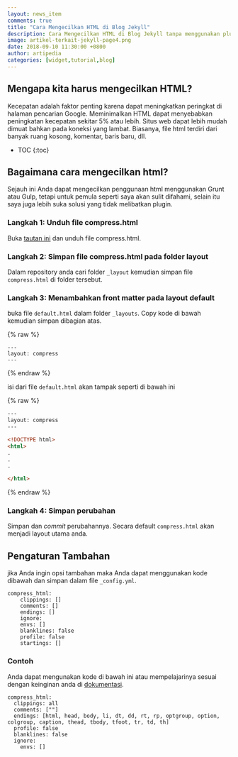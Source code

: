 ```yaml
---
layout: news_item
comments: true
title: "Cara Mengecilkan HTML di Blog Jekyll"
description: Cara Mengecilkan HTML di Blog Jekyll tanpa menggunakan plugin, compress html menggunakan javascript.
image: artikel-terkait-jekyll-page4.png
date: 2018-09-10 11:30:00 +0800
author: artipedia
categories: [widget,tutorial,blog]
---
```


## Mengapa kita harus mengecilkan HTML?
Kecepatan adalah faktor penting karena dapat meningkatkan peringkat di halaman pencarian Google. Meminimalkan HTML dapat menyebabkan peningkatan kecepatan sekitar 5% atau lebih. Situs web dapat lebih mudah dimuat bahkan pada koneksi yang lambat. Biasanya, file html terdiri dari banyak ruang kosong, komentar, baris baru, dll.

* TOC
{:toc}

## Bagaimana cara mengecilkan html?
Sejauh ini Anda dapat mengecilkan penggunaan html menggunakan Grunt atau Gulp, tetapi untuk pemula seperti saya akan sulit difahami, selain itu saya juga lebih suka solusi yang tidak melibatkan plugin.

### Langkah 1: Unduh file compress.html
Buka [tautan ini](https://github.com/penibelst/jekyll-compress-html/releases/download/v3.0.4/compress.html "File Compress HTML") dan unduh file compress.html.

### Langkah 2: Simpan file compress.html pada folder layout
Dalam repository anda cari folder `_layout` kemudian simpan file `compress.html` di folder tersebut.

### Langkah 3: Menambahkan front matter pada layout default
buka file `default.html` dalam folder `_layouts`. Copy kode di bawah kemudian simpan dibagian atas.

{% raw %}
```
---
layout: compress
---
```
{% endraw %}

isi dari file `default.html` akan tampak seperti di bawah ini

{% raw %}
```html
---
layout: compress
---

<!DOCTYPE html>
<html>
.
.
.

</html>
```
{% endraw %}

### Langkah 4: Simpan perubahan
Simpan dan _commit_ perubahannya. Secara default `compress.html` akan menjadi layout utama anda.

## Pengaturan Tambahan
jika Anda ingin opsi tambahan maka Anda dapat menggunakan kode dibawah dan simpan dalam file `_config.yml`.

```
compress_html:
    clippings: []
    comments: []
    endings: []
    ignore:
    envs: []
    blanklines: false
    profile: false
    startings: []
```

### Contoh 
Anda dapat mengunakan kode di bawah ini atau mempelajarinya sesuai dengan keinginan anda di [dokumentasi](http://jch.penibelst.de/ ).

```
compress_html:
  clippings: all
  comments: [""]
  endings: [html, head, body, li, dt, dd, rt, rp, optgroup, option, colgroup, caption, thead, tbody, tfoot, tr, td, th]
  profile: false
  blanklines: false
  ignore:
    envs: []
```
